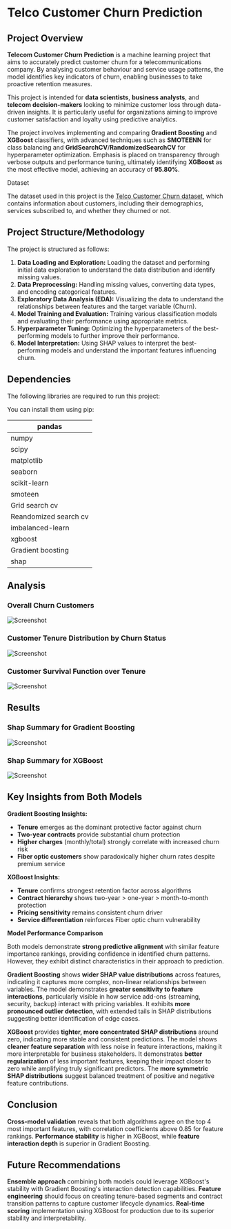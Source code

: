 # Telco Customer Churn Prediction

## Project Overview

**Telecom Customer Churn Prediction** is a machine learning project that aims to accurately predict customer churn for a telecommunications company. By analysing customer behaviour and service usage patterns, the model identifies key indicators of churn, enabling businesses to take proactive retention measures.

This project is intended for **data scientists**, **business analysts**, and **telecom decision-makers** looking to minimize customer loss through data-driven insights. It is particularly useful for organizations aiming to improve customer satisfaction and loyalty using predictive analytics.

The project involves implementing and comparing **Gradient Boosting** and **XGBoost** classifiers, with advanced techniques such as **SMOTEENN** for class balancing and **GridSearchCV**/**RandomizedSearchCV** for hyperparameter optimization. Emphasis is placed on transparency through verbose outputs and performance tuning, ultimately identifying **XGBoost** as the most effective model, achieving an accuracy of **95.80%**.

Dataset

The dataset used in this project is the [Telco Customer Churn dataset](https://www.google.com/url?q=https%3A%2F%2Fwww.kaggle.com%2Fblastchar%2Ftelco-customer-churn), which contains information about customers, including their demographics, services subscribed to, and whether they churned or not.

## Project Structure/Methodology

The project is structured as follows:

1. **Data Loading and Exploration:** Loading the dataset and performing initial data exploration to understand the data distribution and identify missing values.
2. **Data Preprocessing:** Handling missing values, converting data types, and encoding categorical features.
3. **Exploratory Data Analysis (EDA):** Visualizing the data to understand the relationships between features and the target variable (Churn).
4. **Model Training and Evaluation:** Training various classification models and evaluating their performance using appropriate metrics.
5. **Hyperparameter Tuning:** Optimizing the hyperparameters of the best-performing models to further improve their performance.
6. **Model Interpretation:** Using SHAP values to interpret the best-performing models and understand the important features influencing churn.

## Dependencies

The following libraries are required to run this project:

You can install them using pip:

| pandas |
| --- |
| numpy |
| scipy |
| matplotlib |
| seaborn |
| scikit-learn |
| smoteen |
| Grid search cv |
| Reandomized search cv |
| imbalanced-learn |
| xgboost |
| Gradient boosting |
| shap |

## Analysis

### Overall Churn Customers

![Screenshot](Churn.png)
### Customer Tenure Distribution by Churn Status

![Screenshot](Churn2.png)

### Customer Survival Function over Tenure

![Screenshot](Churn3.png)

## Results

### Shap Summary for Gradient Boosting

![Screenshot](Churn4.png)

### Shap Summary for XGBoost

![Screenshot](Churn5.png)

## Key Insights from Both Models

**Gradient Boosting Insights:**

- **Tenure** emerges as the dominant protective factor against churn
- **Two-year contracts** provide substantial churn protection
- **Higher charges** (monthly/total) strongly correlate with increased churn risk
- **Fiber optic customers** show paradoxically higher churn rates despite premium service

**XGBoost Insights:**

- **Tenure** confirms strongest retention factor across algorithms
- **Contract hierarchy** shows two-year > one-year > month-to-month protection
- **Pricing sensitivity** remains consistent churn driver
- **Service differentiation** reinforces Fiber optic churn vulnerability

**Model Performance Comparison**

Both models demonstrate **strong predictive alignment** with similar feature importance rankings, providing confidence in identified churn patterns. However, they exhibit distinct characteristics in their approach to prediction.

**Gradient Boosting** shows **wider SHAP value distributions** across features, indicating it captures more complex, non-linear relationships between variables. The model demonstrates **greater sensitivity to feature interactions**, particularly visible in how service add-ons (streaming, security, backup) interact with pricing variables. It exhibits **more pronounced outlier detection**, with extended tails in SHAP distributions suggesting better identification of edge cases.

**XGBoost** provides **tighter, more concentrated SHAP distributions** around zero, indicating more stable and consistent predictions. The model shows **cleaner feature separation** with less noise in feature interactions, making it more interpretable for business stakeholders. It demonstrates **better regularization** of less important features, keeping their impact closer to zero while amplifying truly significant predictors. The **more symmetric SHAP distributions** suggest balanced treatment of positive and negative feature contributions.

## Conclusion

**Cross-model validation** reveals that both algorithms agree on the top 4 most important features, with correlation coefficients above 0.85 for feature rankings. **Performance stability** is higher in XGBoost, while **feature interaction depth** is superior in Gradient Boosting.

## Future Recommendations

**Ensemble approach** combining both models could leverage XGBoost's stability with Gradient Boosting's interaction detection capabilities. **Feature engineering** should focus on creating tenure-based segments and contract transition patterns to capture customer lifecycle dynamics. **Real-time scoring** implementation using XGBoost for production due to its superior stability and interpretability.
